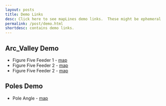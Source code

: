 ```yaml
---
layout: posts
title: Demo Links
desc: Click here to see mapLines demo links.  These might be ephemeral and change often.
permalink: /post/demo.html
shortdesc: contains demo links.
---
```


Arc_Valley Demo
---------------
* Figure Five Feeder 1 - [map](/coop/demo/sfig_five_f1.html)
* Figure Five Feeder 2 - [map](/coop/demo/sfig_five_f2.html)
* Figure Five Feeder 2 - [map](/coop/demo/sfig_five_f2.html)

Poles Demo
----------
* Pole Angle - [map](/coop/demo/pole_angle_1.html)


